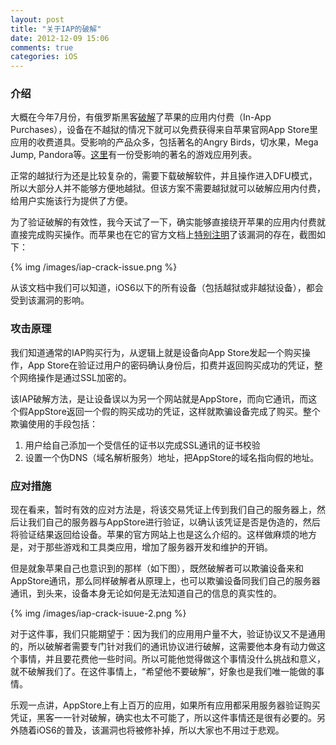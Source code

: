 ```yaml
---
layout: post
title: "关于IAP的破解"
date: 2012-12-09 15:06
comments: true
categories: iOS
---
```


### 介绍

大概在今年7月份，有俄罗斯黑客[破解](http://www.in-appstore.com/)了苹果的应用内付费（In-App Purchases），设备在不越狱的情况下就可以免费获得来自苹果官网App Store里应用的收费道具。受影响的产品众多，包括著名的Angry Birds，切水果，Mega Jump, Pandora等。[这里](https://docs.google.com/spreadsheet/ccc?key=0AvSXyNTiqEXMdGRKZlN1Snl5S3h1Z1NsTTFYTlJPTUE#gid=0)有一份受影响的著名的游戏应用列表。

正常的越狱行为还是比较复杂的，需要下载破解软件，并且操作进入DFU模式，所以大部分人并不能够方便地越狱。但该方案不需要越狱就可以破解应用内付费，给用户实施该行为提供了方便。

<!-- more -->

为了验证破解的有效性，我今天试了一下，确实能够直接绕开苹果的应用内付费就直接完成购买操作。而苹果也在它的官方文档上[特别注明](http://developer.apple.com/library/ios/#releasenotes/StoreKit/IAP_ReceiptValidation/_index.html)了该漏洞的存在，截图如下：

{% img /images/iap-crack-issue.png %}

从该文档中我们可以知道，iOS6以下的所有设备（包括越狱或非越狱设备），都会受到该漏洞的影响。

### 攻击原理

我们知道通常的IAP购买行为，从逻辑上就是设备向App Store发起一个购买操作，App Store在验证过用户的密码确认身份后，扣费并返回购买成功的凭证，整个网络操作是通过SSL加密的。

该IAP破解方法，是让设备误以为另一个网站就是AppStore，而向它通讯，而这个假AppStore返回一个假的购买成功的凭证，这样就欺骗设备完成了购买。整个欺骗使用的手段包括：

1. 用户给自己添加一个受信任的证书以完成SSL通讯的证书校验
2. 设置一个伪DNS（域名解析服务）地址，把AppStore的域名指向假的地址。

### 应对措施

现在看来，暂时有效的应对方法是，将该交易凭证上传到我们自己的服务器上，然后让我们自己的服务器与AppStore进行验证，以确认该凭证是否是伪造的，然后将验证结果返回给设备。苹果的官方网站上也是这么介绍的。这样做麻烦的地方是，对于那些游戏和工具类应用，增加了服务器开发和维护的开销。

但是就象苹果自己也意识到的那样（如下图），既然破解者可以欺骗设备来和AppStore通讯，那么同样破解者从原理上，也可以欺骗设备同我们自己的服务器通讯，到头来，设备本身无论如何是无法知道自己的信息的真实性的。

{% img /images/iap-crack-isuue-2.png %}

对于这件事，我们只能期望于：因为我们的应用用户量不大，验证协议又不是通用的，所以破解者需要专门针对我们的通讯协议进行破解，这需要他本身有动力做这个事情，并且要花费他一些时间。所以可能他觉得做这个事情没什么挑战和意义，就不破解我们了。在这件事情上，“希望他不要破解”，好象也是我们唯一能做的事情。

乐观一点讲，AppStore上有上百万的应用，如果所有应用都采用服务器验证购买凭证，黑客一一针对破解，确实也太不可能了，所以这件事情还是很有必要的。另外随着iOS6的普及，该漏洞也将被修补掉，所以大家也不用过于悲观。



